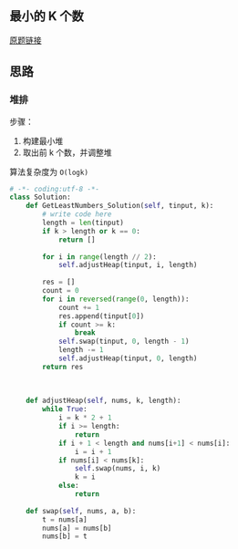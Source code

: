 ## 最小的 K 个数

[原题链接](https://www.nowcoder.com/practice/6a296eb82cf844ca8539b57c23e6e9bf?tpId=13&tqId=11182&tPage=2&rp=1&ru=%2Fta%2Fcoding-interviews&qru=%2Fta%2Fcoding-interviews%2Fquestion-ranking)

## 思路

### 堆排

步骤：

1. 构建最小堆
2. 取出前 k 个数，并调整堆

算法复杂度为 `O(logk)`

```python
# -*- coding:utf-8 -*-
class Solution:
    def GetLeastNumbers_Solution(self, tinput, k):
        # write code here
        length = len(tinput)
        if k > length or k == 0:
            return []
        
        for i in range(length // 2):
            self.adjustHeap(tinput, i, length)
            
        res = []
        count = 0
        for i in reversed(range(0, length)):
            count += 1
            res.append(tinput[0])
            if count >= k:
                break
            self.swap(tinput, 0, length - 1)
            length -= 1
            self.adjustHeap(tinput, 0, length)
        return res
        
        
    
    def adjustHeap(self, nums, k, length):
        while True:
            i = k * 2 + 1
            if i >= length:
                return
            if i + 1 < length and nums[i+1] < nums[i]:
                i = i + 1
            if nums[i] < nums[k]:
                self.swap(nums, i, k)
                k = i
            else:
                return
    
    def swap(self, nums, a, b):
        t = nums[a]
        nums[a] = nums[b]
        nums[b] = t
            
```